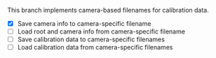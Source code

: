 This branch implements camera-based filenames for calibration data.

- [x] Save camera info to camera-specific filename
- [ ] Load root and camera info from camera-specific filename
- [ ] Save calibration data to camera-specific filenames
- [ ] Load calibration data from camera-specific filenames
